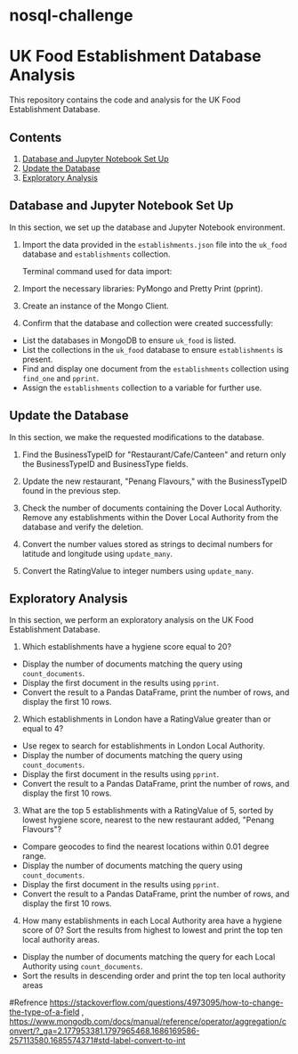 # nosql-challenge
# UK Food Establishment Database Analysis

This repository contains the code and analysis for the UK Food Establishment Database.

## Contents

1. [Database and Jupyter Notebook Set Up](#database-and-jupyter-notebook-set-up)
2. [Update the Database](#update-the-database)
3. [Exploratory Analysis](#exploratory-analysis)

## Database and Jupyter Notebook Set Up

In this section, we set up the database and Jupyter Notebook environment.

1. Import the data provided in the `establishments.json` file into the `uk_food` database and `establishments` collection.

   Terminal command used for data import:

2. Import the necessary libraries: PyMongo and Pretty Print (pprint).

3. Create an instance of the Mongo Client.

4. Confirm that the database and collection were created successfully:
- List the databases in MongoDB to ensure `uk_food` is listed.
- List the collections in the `uk_food` database to ensure `establishments` is present.
- Find and display one document from the `establishments` collection using `find_one` and `pprint`.
- Assign the `establishments` collection to a variable for further use.

## Update the Database

In this section, we make the requested modifications to the database.

1. Find the BusinessTypeID for "Restaurant/Cafe/Canteen" and return only the BusinessTypeID and BusinessType fields.

2. Update the new restaurant, "Penang Flavours," with the BusinessTypeID found in the previous step.

3. Check the number of documents containing the Dover Local Authority. Remove any establishments within the Dover Local Authority from the database and verify the deletion.

4. Convert the number values stored as strings to decimal numbers for latitude and longitude using `update_many`.

5. Convert the RatingValue to integer numbers using `update_many`.

## Exploratory Analysis

In this section, we perform an exploratory analysis on the UK Food Establishment Database.

1. Which establishments have a hygiene score equal to 20?
- Display the number of documents matching the query using `count_documents`.
- Display the first document in the results using `pprint`.
- Convert the result to a Pandas DataFrame, print the number of rows, and display the first 10 rows.

2. Which establishments in London have a RatingValue greater than or equal to 4?
- Use regex to search for establishments in London Local Authority.
- Display the number of documents matching the query using `count_documents`.
- Display the first document in the results using `pprint`.
- Convert the result to a Pandas DataFrame, print the number of rows, and display the first 10 rows.

3. What are the top 5 establishments with a RatingValue of 5, sorted by lowest hygiene score, nearest to the new restaurant added, "Penang Flavours"?
- Compare geocodes to find the nearest locations within 0.01 degree range.
- Display the number of documents matching the query using `count_documents`.
- Display the first document in the results using `pprint`.
- Convert the result to a Pandas DataFrame, print the number of rows, and display the first 10 rows.

4. How many establishments in each Local Authority area have a hygiene score of 0? Sort the results from highest to lowest and print the top ten local authority areas.
- Display the number of documents matching the query for each Local Authority using `count_documents`.
- Sort the results in descending order and print the top ten local authority areas

#Refrence https://stackoverflow.com/questions/4973095/how-to-change-the-type-of-a-field , https://www.mongodb.com/docs/manual/reference/operator/aggregation/convert/?_ga=2.177953381.1797965468.1686169586-257113580.1685574371#std-label-convert-to-int
